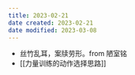 ```yaml
---
title: 2023-02-21
date created: 2023-02-21
date modified: 2023-03-08
---
```

- 丝竹乱耳，案牍劳形。from 陋室铭
- [[力量训练的动作选择思路]]
